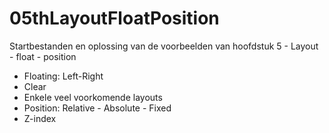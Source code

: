 # 05thLayoutFloatPosition
Startbestanden en oplossing van de voorbeelden van hoofdstuk 5 - Layout - float - position

- Floating: Left-Right
- Clear
- Enkele veel voorkomende layouts
- Position: Relative - Absolute - Fixed
- Z-index